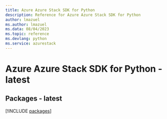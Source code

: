 ```yaml
---
title: Azure Azure Stack SDK for Python
description: Reference for Azure Azure Stack SDK for Python
author: lmazuel
ms.author: lmazuel
ms.data: 08/04/2023
ms.topic: reference
ms.devlang: python
ms.service: azurestack
---
```

# Azure Azure Stack SDK for Python - latest
## Packages - latest
[!INCLUDE [packages](azure-stack-index.md)]
